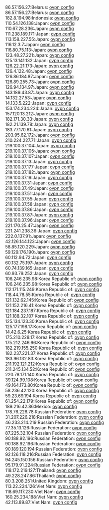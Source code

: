 86.57.156.27:Belarus: [ovpn config](vpn/86_57_156_27.ovpn)  
86.57.156.27:Belarus: [ovpn config](vpn/86_57_156_27.ovpn)  
182.8.194.98:Indonesia: [ovpn config](vpn/182_8_194_98.ovpn)  
110.54.126.138:Japan: [ovpn config](vpn/110_54_126_138.ovpn)  
110.67.28.236:Japan: [ovpn config](vpn/110_67_28_236.ovpn)  
111.238.189.171:Japan: [ovpn config](vpn/111_238_189_171.ovpn)  
113.158.227.55:Japan: [ovpn config](vpn/113_158_227_55.ovpn)  
116.12.3.7:Japan: [ovpn config](vpn/116_12_3_7.ovpn)  
116.80.75.113:Japan: [ovpn config](vpn/116_80_75_113.ovpn)  
123.48.27.221:Japan: [ovpn config](vpn/123_48_27_221.ovpn)  
125.13.141.132:Japan: [ovpn config](vpn/125_13_141_132.ovpn)  
126.22.21.173:Japan: [ovpn config](vpn/126_22_21_173.ovpn)  
126.4.122.48:Japan: [ovpn config](vpn/126_4_122_48.ovpn)  
126.86.184.87:Japan: [ovpn config](vpn/126_86_184_87.ovpn)  
126.89.255.73:Japan: [ovpn config](vpn/126_89_255_73.ovpn)  
126.94.134.97:Japan: [ovpn config](vpn/126_94_134_97.ovpn)  
143.189.43.87:Japan: [ovpn config](vpn/143_189_43_87.ovpn)  
14.132.27.53:Japan: [ovpn config](vpn/14_132_27_53.ovpn)  
14.133.5.222:Japan: [ovpn config](vpn/14_133_5_222.ovpn)  
153.174.234.224:Japan: [ovpn config](vpn/153_174_234_224.ovpn)  
157.120.13.212:Japan: [ovpn config](vpn/157_120_13_212.ovpn)  
182.171.30.33:Japan: [ovpn config](vpn/182_171_30_33.ovpn)  
182.21.139.78:Japan: [ovpn config](vpn/182_21_139_78.ovpn)  
183.77.170.61:Japan: [ovpn config](vpn/183_77_170_61.ovpn)  
203.95.62.172:Japan: [ovpn config](vpn/203_95_62_172.ovpn)  
210.224.227.71:Japan: [ovpn config](vpn/210_224_227_71.ovpn)  
219.100.37.104:Japan: [ovpn config](vpn/219_100_37_104.ovpn)  
219.100.37.105:Japan: [ovpn config](vpn/219_100_37_105.ovpn)  
219.100.37.107:Japan: [ovpn config](vpn/219_100_37_107.ovpn)  
219.100.37.13:Japan: [ovpn config](vpn/219_100_37_13.ovpn)  
219.100.37.177:Japan: [ovpn config](vpn/219_100_37_177.ovpn)  
219.100.37.182:Japan: [ovpn config](vpn/219_100_37_182.ovpn)  
219.100.37.19:Japan: [ovpn config](vpn/219_100_37_19.ovpn)  
219.100.37.31:Japan: [ovpn config](vpn/219_100_37_31.ovpn)  
219.100.37.49:Japan: [ovpn config](vpn/219_100_37_49.ovpn)  
219.100.37.51:Japan: [ovpn config](vpn/219_100_37_51.ovpn)  
219.100.37.55:Japan: [ovpn config](vpn/219_100_37_55.ovpn)  
219.100.37.58:Japan: [ovpn config](vpn/219_100_37_58.ovpn)  
219.100.37.86:Japan: [ovpn config](vpn/219_100_37_86.ovpn)  
219.100.37.87:Japan: [ovpn config](vpn/219_100_37_87.ovpn)  
219.100.37.96:Japan: [ovpn config](vpn/219_100_37_96.ovpn)  
221.170.25.47:Japan: [ovpn config](vpn/221_170_25_47.ovpn)  
221.241.238.36:Japan: [ovpn config](vpn/221_241_238_36.ovpn)  
222.0.137.91:Japan: [ovpn config](vpn/222_0_137_91.ovpn)  
42.126.144.123:Japan: [ovpn config](vpn/42_126_144_123.ovpn)  
58.85.120.229:Japan: [ovpn config](vpn/58_85_120_229.ovpn)  
59.129.176.190:Japan: [ovpn config](vpn/59_129_176_190.ovpn)  
60.112.94.72:Japan: [ovpn config](vpn/60_112_94_72.ovpn)  
60.132.75.197:Japan: [ovpn config](vpn/60_132_75_197.ovpn)  
60.74.139.165:Japan: [ovpn config](vpn/60_74_139_165.ovpn)  
60.93.79.252:Japan: [ovpn config](vpn/60_93_79_252.ovpn)  
106.246.235.98:Korea Republic of: [ovpn config](vpn/106_246_235_98.ovpn)  
106.246.235.98:Korea Republic of: [ovpn config](vpn/106_246_235_98.ovpn)  
112.171.115.249:Korea Republic of: [ovpn config](vpn/112_171_115_249.ovpn)  
118.44.78.55:Korea Republic of: [ovpn config](vpn/118_44_78_55.ovpn)  
121.132.62.145:Korea Republic of: [ovpn config](vpn/121_132_62_145.ovpn)  
121.152.216.41:Korea Republic of: [ovpn config](vpn/121_152_216_41.ovpn)  
121.184.237.187:Korea Republic of: [ovpn config](vpn/121_184_237_187.ovpn)  
121.188.32.107:Korea Republic of: [ovpn config](vpn/121_188_32_107.ovpn)  
125.134.123.30:Korea Republic of: [ovpn config](vpn/125_134_123_30.ovpn)  
125.177.198.17:Korea Republic of: [ovpn config](vpn/125_177_198_17.ovpn)  
14.42.6.25:Korea Republic of: [ovpn config](vpn/14_42_6_25.ovpn)  
175.210.228.17:Korea Republic of: [ovpn config](vpn/175_210_228_17.ovpn)  
175.212.246.66:Korea Republic of: [ovpn config](vpn/175_212_246_66.ovpn)  
182.219.155.250:Korea Republic of: [ovpn config](vpn/182_219_155_250.ovpn)  
182.237.221.37:Korea Republic of: [ovpn config](vpn/182_237_221_37.ovpn)  
183.96.132.83:Korea Republic of: [ovpn config](vpn/183_96_132_83.ovpn)  
211.192.121.212:Korea Republic of: [ovpn config](vpn/211_192_121_212.ovpn)  
211.245.134.52:Korea Republic of: [ovpn config](vpn/211_245_134_52.ovpn)  
220.78.171.140:Korea Republic of: [ovpn config](vpn/220_78_171_140.ovpn)  
39.124.99.108:Korea Republic of: [ovpn config](vpn/39_124_99_108.ovpn)  
49.164.173.80:Korea Republic of: [ovpn config](vpn/49_164_173_80.ovpn)  
58.236.42.120:Korea Republic of: [ovpn config](vpn/58_236_42_120.ovpn)  
59.23.69.194:Korea Republic of: [ovpn config](vpn/59_23_69_194.ovpn)  
61.254.22.179:Korea Republic of: [ovpn config](vpn/61_254_22_179.ovpn)  
189.216.42.86:Mexico: [ovpn config](vpn/189_216_42_86.ovpn)  
178.76.226.78:Russian Federation: [ovpn config](vpn/178_76_226_78.ovpn)  
31.207.226.218:Russian Federation: [ovpn config](vpn/31_207_226_218.ovpn)  
46.233.214.219:Russian Federation: [ovpn config](vpn/46_233_214_219.ovpn)  
77.35.13.126:Russian Federation: [ovpn config](vpn/77_35_13_126.ovpn)  
87.225.32.104:Russian Federation: [ovpn config](vpn/87_225_32_104.ovpn)  
90.188.92.196:Russian Federation: [ovpn config](vpn/90_188_92_196.ovpn)  
90.188.92.196:Russian Federation: [ovpn config](vpn/90_188_92_196.ovpn)  
90.189.120.194:Russian Federation: [ovpn config](vpn/90_189_120_194.ovpn)  
92.126.118.216:Russian Federation: [ovpn config](vpn/92_126_118_216.ovpn)  
94.245.150.156:Russian Federation: [ovpn config](vpn/94_245_150_156.ovpn)  
95.179.91.224:Russian Federation: [ovpn config](vpn/95_179_91_224.ovpn)  
118.172.219.127:Thailand: [ovpn config](vpn/118_172_219_127.ovpn)  
49.228.247.86:Thailand: [ovpn config](vpn/49_228_247_86.ovpn)  
80.3.208.251:United Kingdom: [ovpn config](vpn/80_3_208_251.ovpn)  
113.22.224.126:Viet Nam: [ovpn config](vpn/113_22_224_126.ovpn)  
118.69.117.230:Viet Nam: [ovpn config](vpn/118_69_117_230.ovpn)  
160.25.234.188:Viet Nam: [ovpn config](vpn/160_25_234_188.ovpn)  
42.113.89.87:Viet Nam: [ovpn config](vpn/42_113_89_87.ovpn)  

